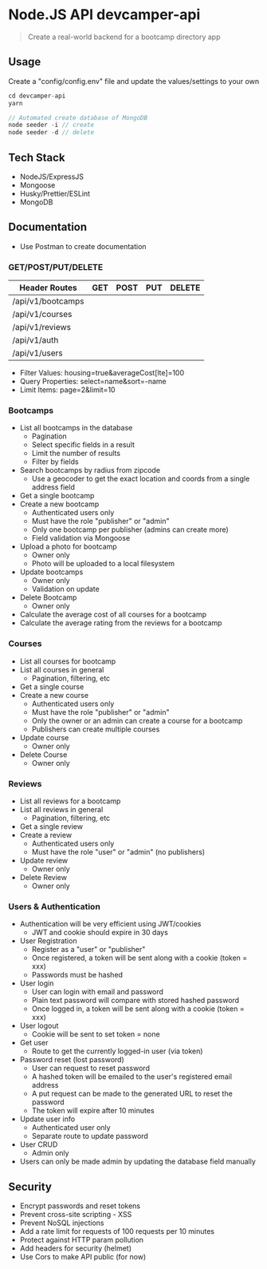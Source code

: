 # Node.JS API devcamper-api

> Create a real-world backend for a bootcamp directory app

## Usage

Create a "config/config.env" file and update the values/settings to your own

```javascript
cd devcamper-api
yarn

// Automated create database of MongoDB
node seeder -i // create
node seeder -d // delete
```

## Tech Stack

-   NodeJS/ExpressJS
-   Mongoose
-   Husky/Prettier/ESLint
-   MongoDB

## Documentation

-   Use Postman to create documentation

### GET/POST/PUT/DELETE

| Header Routes     | GET | POST | PUT | DELETE |
| ----------------- | --- | ---- | --- | ------ |
| /api/v1/bootcamps |     |      |     |
| /api/v1/courses   |     |
| /api/v1/reviews   |     |
| /api/v1/auth      |     |
| /api/v1/users     |     |

<ul>
    <li>Filter Values: housing=true&averageCost[lte]=100</li>
    <li>Query Properties: select=name&sort=-name</li>
    <li>Limit Items: page=2&limit=10</li>
</ul>

### Bootcamps

-   List all bootcamps in the database
    -   Pagination
    -   Select specific fields in a result
    -   Limit the number of results
    -   Filter by fields
-   Search bootcamps by radius from zipcode
    -   Use a geocoder to get the exact location and coords from a single address field
-   Get a single bootcamp
-   Create a new bootcamp
    -   Authenticated users only
    -   Must have the role "publisher" or "admin"
    -   Only one bootcamp per publisher (admins can create more)
    -   Field validation via Mongoose
-   Upload a photo for bootcamp
    -   Owner only
    -   Photo will be uploaded to a local filesystem
-   Update bootcamps
    -   Owner only
    -   Validation on update
-   Delete Bootcamp
    -   Owner only
-   Calculate the average cost of all courses for a bootcamp
-   Calculate the average rating from the reviews for a bootcamp

### Courses

-   List all courses for bootcamp
-   List all courses in general
    -   Pagination, filtering, etc
-   Get a single course
-   Create a new course
    -   Authenticated users only
    -   Must have the role "publisher" or "admin"
    -   Only the owner or an admin can create a course for a bootcamp
    -   Publishers can create multiple courses
-   Update course
    -   Owner only
-   Delete Course
    -   Owner only

### Reviews

-   List all reviews for a bootcamp
-   List all reviews in general
    -   Pagination, filtering, etc
-   Get a single review
-   Create a review
    -   Authenticated users only
    -   Must have the role "user" or "admin" (no publishers)
-   Update review
    -   Owner only
-   Delete Review
    -   Owner only

### Users & Authentication

-   Authentication will be very efficient using JWT/cookies
    -   JWT and cookie should expire in 30 days
-   User Registration
    -   Register as a "user" or "publisher"
    -   Once registered, a token will be sent along with a cookie (token = xxx)
    -   Passwords must be hashed
-   User login
    -   User can login with email and password
    -   Plain text password will compare with stored hashed password
    -   Once logged in, a token will be sent along with a cookie (token = xxx)
-   User logout
    -   Cookie will be sent to set token = none
-   Get user
    -   Route to get the currently logged-in user (via token)
-   Password reset (lost password)
    -   User can request to reset password
    -   A hashed token will be emailed to the user's registered email address
    -   A put request can be made to the generated URL to reset the password
    -   The token will expire after 10 minutes
-   Update user info
    -   Authenticated user only
    -   Separate route to update password
-   User CRUD
    -   Admin only
-   Users can only be made admin by updating the database field manually

## Security

-   Encrypt passwords and reset tokens
-   Prevent cross-site scripting - XSS
-   Prevent NoSQL injections
-   Add a rate limit for requests of 100 requests per 10 minutes
-   Protect against HTTP param pollution
-   Add headers for security (helmet)
-   Use Cors to make API public (for now)

```

```
